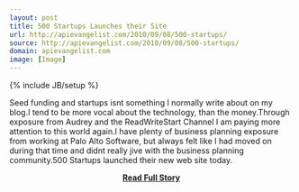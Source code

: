 ```yaml
---
layout: post
title: 500 Startups Launches their Site
url: http://apievangelist.com/2010/09/08/500-startups/
source: http://apievangelist.com/2010/09/08/500-startups/
domain: apievangelist.com
image: [Image]
---
```

{% include JB/setup %}<p>Seed funding and startups isnt something I normally write about on my blog.I tend to be more vocal about the technology, than the money.Through exposure from Audrey and the ReadWriteStart Channel I am paying more attention to this world again.I have plenty of business planning exposure from working at Palo Alto Software, but always felt like I had moved on during that time and didnt really jive with the business planning community.500 Startups launched their new web site today.</p>
<center><p><a href="http://apievangelist.com/2010/09/08/500-startups/" style='padding:25px; font-sze:18px; font-weight: bold;'>Read Full Story</a></p></center>
